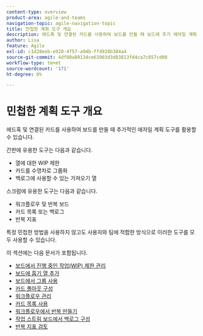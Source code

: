 ```yaml
---
content-type: overview
product-area: agile-and-teams
navigation-topic: agile-navigation-topic
title: 민첩한 계획 도구 개요
description: 애드혹 및 연결된 카드를 사용하여 보드를 만들 때 보드에 추가 애자일 계획 도구를 활용할 수 있습니다.
author: Lisa
feature: Agile
exl-id: c1d28eeb-e920-4f57-a94b-ffd928b384a4
source-git-commit: 4df80a89134ce63903d3d83813fd4ca7c857cd00
workflow-type: tm+mt
source-wordcount: '171'
ht-degree: 0%

---
```


# 민첩한 계획 도구 개요

애드혹 및 연결된 카드를 사용하여 보드를 만들 때 추가적인 애자일 계획 도구를 활용할 수 있습니다.

간판에 유용한 도구는 다음과 같습니다.

* 열에 대한 WIP 제한
* 카드를 수영차로 그룹화
* 백로그에 사용할 수 있는 가져오기 열

스크럼에 유용한 도구는 다음과 같습니다.

* 워크플로우 및 반복 보드
* 카드 목록 또는 백로그
* 반복 지표

특정 민첩한 방법을 사용하지 않고도 사용자와 팀에 적합한 방식으로 이러한 도구를 모두 사용할 수 있습니다.

이 섹션에는 다음 문서가 포함됩니다.

* [보드에서 진행 중인 작업(WIP) 제한 관리](/help/quicksilver/agile/use-boards-agile-planning-tools/manage-wip-limit-on-board.md)
* [보드에 흡기 열 추가](/help/quicksilver/agile/use-boards-agile-planning-tools/add-intake-column-to-board.md)
* [보드에서 그룹 사용](/help/quicksilver/agile/use-boards-agile-planning-tools/group-cards-on-board.md)
* [카드 폴아웃 구성](/help/quicksilver/agile/use-boards-agile-planning-tools/configure-card-falloff.md)
* [워크플로우 관리](/help/quicksilver/agile/use-boards-agile-planning-tools/manage-collections.md)
* [카드 목록 사용](/help/quicksilver/agile/use-boards-agile-planning-tools/use-card-list.md)
* [워크플로우에서 반복 만들기](/help/quicksilver/agile/use-boards-agile-planning-tools/create-an-iteration-in-workstream.md)
* [작업 스트림 보드에서 백로그 구성](/help/quicksilver/agile/use-boards-agile-planning-tools/configure-backlog-workstream-board.md)
* [반복 지표 검토](/help/quicksilver/agile/use-boards-agile-planning-tools/review-iteration-metrics.md)
